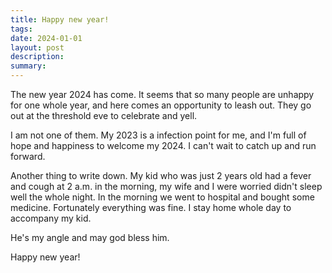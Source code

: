 ```yaml
---
title: Happy new year!
tags: 
date: 2024-01-01
layout: post
description: 
summary:
---
```


The new year 2024 has come. It seems that so many people are unhappy for one whole year, and here comes an opportunity to leash out. They go out at the threshold eve to celebrate and yell. 

I am not one of them. My 2023 is a infection point for me, and I'm full of hope and happiness to welcome my 2024. I can't wait to catch up and run forward. 

Another thing to write down. My kid who was just 2 years old had a fever and cough at 2 a.m. in the  morning, my wife and I were worried didn't sleep well the whole night. In the morning we went to hospital and bought some medicine. Fortunately everything was fine. I stay home whole day to accompany my kid. 

He's my angle and may god bless him.

Happy new year!
